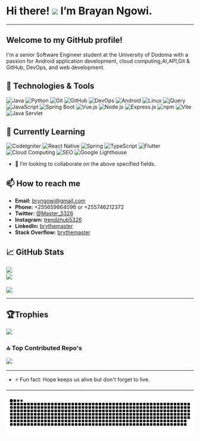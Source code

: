 # Hi there! ![](https://user-images.githubusercontent.com/18350557/176309783-0785949b-9127-417c-8b55-ab5a4333674e.gif) I’m Brayan Ngowi.
-------
Welcome to my GitHub profile!
-------
I'm a senior Software Engineer student at the University of Dodoma with a passion for Android application development, cloud computing,AI,API,Git & GitHub, DevOps, and web development. 

## 🔧 Technologies & Tools
![Java](https://img.shields.io/badge/Java-%23F89820.svg?style=flat&logo=java&logoColor=white "Java - High-performance OOP language")
![Python](https://img.shields.io/badge/Python-%233C8EBB.svg?style=flat&logo=python&logoColor=white "Python - Versatile programming language")
![Git](https://img.shields.io/badge/Git-%23F1502F.svg?style=flat&logo=git&logoColor=white "Git - Version control system")
![GitHub](https://img.shields.io/badge/GitHub-%23181717.svg?style=flat&logo=github&logoColor=white "GitHub - Code collaboration platform")
![DevOps](https://img.shields.io/badge/DevOps-%232C3E50.svg?style=flat&logo=devops&logoColor=white "DevOps - CI/CD & Automation")
![Android](https://img.shields.io/badge/Android-%233DDC81.svg?style=flat&logo=android&logoColor=white "Android - Mobile development")
![Linux](https://img.shields.io/badge/Linux-%23FCC624.svg?style=flat&logo=linux&logoColor=white "Linux - Open-source OS")
![jQuery](https://img.shields.io/badge/jQuery-%230E76A8.svg?style=flat&logo=jquery&logoColor=white "jQuery - JavaScript library")
![JavaScript](https://img.shields.io/badge/JavaScript-%23F7DF1E.svg?style=flat&logo=javascript&logoColor=black "JavaScript - Web development")
![Spring Boot](https://img.shields.io/badge/Spring_Boot-%236DB33F.svg?style=flat&logo=spring&logoColor=white "Spring Boot - Java framework")
![Vue.js](https://img.shields.io/badge/Vue.js-4FC08D?style=flat&logo=vuedotjs&logoColor=white "Vue.js - Progressive JavaScript framework")
![Node.js](https://img.shields.io/badge/Node.js-339933?style=flat&logo=nodedotjs&logoColor=white "Node.js - JavaScript runtime")
![Express.js](https://img.shields.io/badge/Express-000000?style=flat&logo=express&logoColor=white "Express.js - Node.js web framework")
![npm](https://img.shields.io/badge/npm-CB3837?style=flat&logo=npm&logoColor=white "npm - Node package manager")
![Vite](https://img.shields.io/badge/Vite-646CFF?style=flat&logo=vite&logoColor=white "Vite - Frontend build tool")
![Java Servlet](https://img.shields.io/badge/Servlet-Java--based-lightgrey?style=flat&logo=java&logoColor=white&color=%23F89820 "Java Servlet - Server-side Java")

## 🌱 Currently Learning
![CodeIgniter](https://img.shields.io/badge/CodeIgniter-%23DD4814.svg?style=flat&logo=codeigniter&logoColor=white "CodeIgniter - PHP framework")
![React Native](https://img.shields.io/badge/React_Native-%2361DAFB.svg?style=flat&logo=react&logoColor=black "React Native - Cross-platform mobile apps")
![Spring](https://img.shields.io/badge/Spring-%236DB33F.svg?style=flat&logo=spring&logoColor=white "Spring - Java ecosystem")
![TypeScript](https://img.shields.io/badge/TypeScript-3178C6?style=flat&logo=typescript&logoColor=white "TypeScript - Typed JavaScript")
![Flutter](https://img.shields.io/badge/Flutter-%2302569B.svg?style=flat&logo=flutter&logoColor=white "Flutter - UI toolkit")
![Cloud Computing](https://img.shields.io/badge/Cloud_Computing-%234BCB1D.svg?style=flat&logo=cloud&logoColor=white "Cloud Computing - AWS/GCP/Azure")
![SEO](https://img.shields.io/badge/SEO-0D8BDB?style=flat&logo=seo&logoColor=white "Search Engine Optimization")
![Google Lighthouse](https://img.shields.io/badge/Lighthouse-44CC11?style=flat&logo=lighthouse&logoColor=white "Google Lighthouse Performance")
- 💞️ I’m looking to collaborate on the above specified fields.

## 📫 How to reach me

- **Email:** bryngowi@gmail.com
- **Phone:** +255659864096 or +255746212372
- **Twitter:** [@Master_5326](https://twitter.com/Master_5326)
- **Instagram:** [trendzhub5326](https://instagram.com/bryngowi.161)
- **LinkedIn:** [brythemaster](https://www.linkedin.com/in/brythemaster)
- **Stack Overflow:** [brythemaster](https://stackoverflow.com/users/25196009/brythemaster)

## 📈 GitHub Stats
<a href="https://github.com/master-bry/github-readme-stats">
  <img height="165" align="center" src="https://github-readme-stats.vercel.app/api?username=master-bry&show_icons=true&hide_title=false&show_rank=true&count_private=true&include_all_commits=true&line_height=24&title_color=22c55e&text_color=f8fafc&icon_color=22c55e&bg_color=1e293b&hide_border=true&custom_title=Master-Bry%27s%20GitHub%20Stats" />
</a></br>

<a href="https://github.com/master-bry/github-readme-stats">
  <img height="165" align="center" src="https://github-readme-stats.vercel.app/api/top-langs/?username=master-bry&layout=compact&title_color=22c55e&text_color=f8fafc&bg_color=1e293b&hide_border=true&langs_count=8&hide=html,css" />
</a>

<br/>
<br/>

<a href="https://git.io/streak-stats">
  <img height="165" align="center" src="https://github-readme-streak-stats.herokuapp.com?user=master-bry&theme=react&hide_border=true&background=1E293B&border=22c55e&stroke=22c55e&ring=22c55e&fire=22c55e&currStreakLabel=22c55e&dates=f8fafc&sideLabels=f8fafc&currStreakNum=22c55e" />
</a>

----

## 🏆Trophies

![](https://github-profile-trophy.vercel.app/?username=master-bry&theme=radical&no-frame=false&no-bg=true&margin-w=4)

### 🔝 Top Contributed Repo's
![](https://github-contributor-stats.vercel.app/api?username=master-bry&show_icons=true&hide=&count_private=true&limit=5&theme=dark&combine_all_yearly_contributions=true)

 ----------------------------------
- ⚡ Fun fact: Hope keeps us alive but don't forget to live.
 ----------------------------------
<p align="center">
<img src="https://github.com/master-bry/master/blob/main/github-contribution-grid-snake.svg">
</p>
